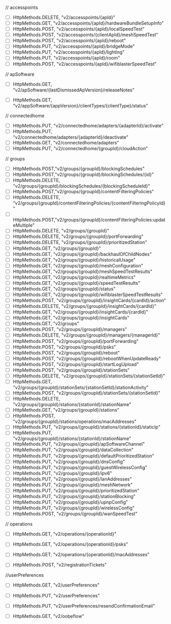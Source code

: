 // accesspoints
- [ ] HttpMethods.DELETE, "v2/accesspoints/{apId}"
- [ ] HttpMethods.GET, "v2/accesspoints/{apId}/hardwareBundleSetupInfo"
- [ ] HttpMethods.POST, "v2/accesspoints/{apId}/localSpeedTest"
- [ ] HttpMethods.POST, "v2/accesspoints/{clientApId}/meshSpeedTest"
- [ ] HttpMethods.POST, "v2/accesspoints/{apId}/reboot"
- [ ] HttpMethods.PUT, "v2/accesspoints/{apId}/bridgeMode"
- [ ] HttpMethods.PUT, "v2/accesspoints/{apId}/lighting"
- [ ] HttpMethods.PUT, "v2/accesspoints/{apId}/room"
- [ ] HttpMethods.POST, "v2/accesspoints/{apId}/wifiblasterSpeedTest"

// apSoftware
- [ ] HttpMethods.GET, "v2/apSoftware/{lastDismissedApVersion}/releaseNotes"

- [ ] HttpMethods.GET, "v2/appSoftware/{appVersion}/clientTypes/{clientType}/status"

// connectedhome
- [ ] HttpMethods.PUT, "v2/connectedhome/adapters/{adapterId}/activate"
- [ ] HttpMethods.PUT, "v2/connectedhome/adapters/{adapterId}/deactivate"
- [ ] HttpMethods.GET, "v2/connectedhome/adapters"
- [ ] HttpMethods.PUT, "v2/connectedhome/{groupId}/cloudAction"

// groups
- [ ] HttpMethods.POST,"v2/groups/{groupId}/blockingSchedules"
- [ ] HttpMethods.POST,"v2/groups/{groupId}/blockingSchedules/{id}"
- [ ] HttpMethods.DELETE, "v2/groups/{groupId}/blockingSchedules/{blockingScheduleId}"
- [ ] HttpMethods.POST,"v2/groups/{groupId}/contentFilteringPolicies"
- [ ] HttpMethods.DELETE, "v2/groups/{groupId}/contentFilteringPolicies/{contentFilteringPolicyId}"
- [ ] HttpMethods.POST,"v2/groups/{groupId}/contentFilteringPolicies:updateMultiple"
- [ ] HttpMethods.DELETE, "v2/groups/{groupId}"
- [ ] HttpMethods.DELETE, "v2/groups/{groupId}/portForwarding"
- [ ] HttpMethods.DELETE, "v2/groups/{groupId}/prioritizedStation"
- [ ] HttpMethods.GET, "v2/groups/{groupId}"
- [ ] HttpMethods.GET, "v2/groups/{groupId}/backhaulOfChildNodes"
- [ ] HttpMethods.GET, "v2/groups/{groupId}/historicalUsage"
- [ ] HttpMethods.GET, "v2/groups/{groupId}/meshConfiguration"
- [ ] HttpMethods.GET, "v2/groups/{groupId}/meshSpeedTestResults"
- [ ] HttpMethods.GET, "v2/groups/{groupId}/realtimeMetrics"
- [ ] HttpMethods.GET, "v2/groups/{groupId}/speedTestResults"
- [ ] HttpMethods.GET, "v2/groups/{groupId}/status"
- [ ] HttpMethods.GET, "v2/groups/{groupId}/wifiblasterSpeedTestResults"
- [ ] HttpMethods.POST, "v2/groups/{groupId}/insightCards/{cardId}/action"
- [ ] HttpMethods.DELETE, "v2/groups/{groupId}/insightCards/{cardId}"
- [ ] HttpMethods.GET, "v2/groups/{groupId}/insightCards/{cardId}"
- [ ] HttpMethods.GET, "v2/groups/{groupId}/insightCards"
- [ ] HttpMethods.GET, "v2/groups"
- [ ] HttpMethods.POST, "v2/groups/{groupId}/managers"
- [ ] HttpMethods.DELETE, "v2/groups/{groupId}/managers/{managerId}"
- [ ] HttpMethods.POST, "v2/groups/{groupId}/portForwarding"
- [ ] HttpMethods.POST, "v2/groups/{groupId}/psks"
- [ ] HttpMethods.POST, "v2/groups/{groupId}/reboot"
- [ ] HttpMethods.POST, "v2/groups/{groupId}/rebootWhenUpdateReady"
- [ ] HttpMethods.POST, "v2/groups/{groupId}/startLogUpload"
- [ ] HttpMethods.POST, "v2/groups/{groupId}/stationSets"
- [ ] HttpMethods.DELETE, "v2/groups/{groupId}/stationSets/{stationSetId}"
- [ ] HttpMethods.GET, "v2/groups/{groupId}/stationSets/{stationSetId}/stationActivity"
- [ ] HttpMethods.POST, "v2/groups/{groupId}/stationSets/{stationSetId}"
- [ ] HttpMethods.DELETE, "v2/groups/{groupId}/stations/{stationId}/stationName"
- [ ] HttpMethods.GET, "v2/groups/{groupId}/stations"
- [ ] HttpMethods.POST, "v2/groups/{groupId}/stations/operations/macAddresses"
- [ ] HttpMethods.PUT, "v2/groups/{groupId}/stations/{stationId}/staticIp"
- [ ] HttpMethods.PUT, "v2/groups/{groupId}/stations/{stationId}/stationName"
- [ ] HttpMethods.PUT, "v2/groups/{groupId}/apSoftwareChannel"
- [ ] HttpMethods.PUT, "v2/groups/{groupId}/dataCollection"
- [ ] HttpMethods.PUT, "v2/groups/{groupId}/defaultPrioritizedStation"
- [ ] HttpMethods.PUT, "v2/groups/{groupId}/dnsConfig"
- [ ] HttpMethods.PUT, "v2/groups/{groupId}/guestWirelessConfig"
- [ ] HttpMethods.PUT, "v2/groups/{groupId}/ipv6"
- [ ] HttpMethods.PUT, "v2/groups/{groupId}/lanAddresses"
- [ ] HttpMethods.PUT, "v2/groups/{groupId}/meshNetwork"
- [ ] HttpMethods.PUT, "v2/groups/{groupId}/prioritizedStation"
- [ ] HttpMethods.PUT, "v2/groups/{groupId}/stationBlocking"
- [ ] HttpMethods.PUT, "v2/groups/{groupId}/upnpConfig"
- [ ] HttpMethods.PUT, "v2/groups/{groupId}/wirelessConfig"
- [ ] HttpMethods.POST, "v2/groups/{groupId}/wanSpeedTest"

// operations
- [ ] HttpMethods.GET, "v2/operations/{operationId}"
- [ ] HttpMethods.GET, "v2/operations/{operationId}/psks"
- [ ] HttpMethods.GET, "v2/operations/{operationId}/macAddresses"

- [ ] HttpMethods.POST, "v2/registrationTickets"

//userPreferences
- [ ] HttpMethods.GET, "v2/userPreferences"
- [ ] HttpMethods.PUT, "v2/userPreferences"
- [ ] HttpMethods.PUT, "v2/userPreferences/resendConfirmationEmail"

- [ ] HttpMethods.GET, "v2/oobeflow"